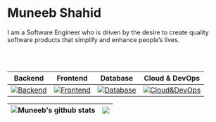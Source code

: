 # Muneeb Shahid

I am a Software Engineer who is driven by the desire to create quality software products that simplify and enhance people’s lives.

<br><br>

| Backend  | Frontend | Database | Cloud & DevOps |
| ------------- | ------------- | ------------- | ------------- |
|[![Backend](https://skillicons.dev/icons?i=py,django,flask&theme=light)](https://skillicons.dev)|[![Frontend](https://skillicons.dev/icons?i=js,ts,html,css,bootstrap,tailwind&theme=light)](https://skillicons.dev)|[![Database](https://skillicons.dev/icons?i=postgres,mongodb&theme=light)](https://skillicons.dev)|[![Cloud&DevOps](https://skillicons.dev/icons?i=aws,docker&theme=light)](https://skillicons.dev)|

| <img align="center" src="https://github-readme-stats.vercel.app/api?username=muneeb706&show_icons=true&include_all_commits=true&theme=buefy&hide_border=true" alt="Muneeb's github stats" /></a> | <img align="center" src="https://github-readme-stats.vercel.app/api/top-langs/?username=muneeb706&layout=compact&theme=buefy&hide_border=true" /></a> |
| ------------- | ------------- |
